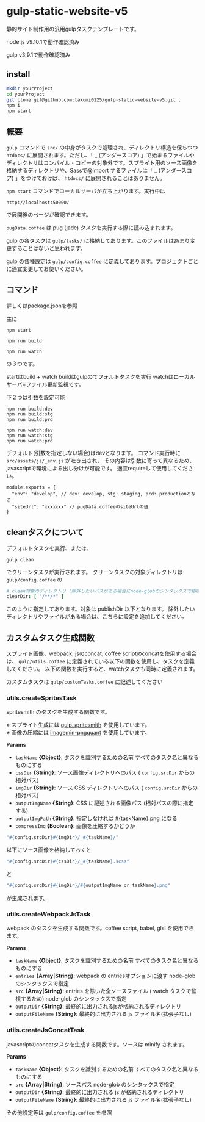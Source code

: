 gulp-static-website-v5
===============================

静的サイト制作用の汎用gulpタスクテンプレートです。

node.js v9.10.1で動作確認済み

gulp v3.9.1で動作確認済み

## install
```bash
mkdir yourProject
cd yourProject
git clone git@github.com:takumi0125/gulp-static-website-v5.git .
npm i
npm start
```


## 概要

`gulp` コマンドで `src/` の中身がタスクで処理され、ディレクトリ構造を保ちつつ `htdocs/` に展開されます。ただし、「 \_ (アンダースコア) 」で始まるファイルやディレクトリはコンパイル・コピーの対象外です。スプライト用のソース画像を格納するディレクトリや、Sassで@import するファイルは「 \_ (アンダースコア) 」をつけておけば、 `htdocs/` に展開されることはありません。

`npm start` コマンドでローカルサーバが立ち上がります。実行中は
```
http://localhost:50000/
```
で展開後のページが確認できます。

`pugData.coffee` は pug (jade) タスクを実行する際に読み込まれます。


gulp の各タスクは `gulp/tasks/` に格納してあります。このファイルはあまり変更することはないと思われます。

gulp の各種設定は `gulp/config.coffee` に定義してあります。プロジェクトごとに適宜変更してお使いください。


## コマンド

詳しくはpackage.jsonを参照

主に
```
npm start
```

```
npm run build
```

```
npm run watch
```

の３つです。

startはbuild + watch
buildはgulpのてフォルトタスクを実行
watchはローカルサーバ+ファイル更新監視です。

下２つは引数を設定可能
```
npm run build:dev
npm run build:stg
npm run build:prd
```

```
npm run watch:dev
npm run watch:stg
npm run watch:prd
```


デフォルト(引数を指定しない場合)はdevとなります。
コマンド実行時に `src/assets/js/_env.js` が吐き出され、
その内容は引数に寄って異なるため、javascriptで環境による出し分けが可能です。
適宜requireして使用してください。

```
module.exports = {
  "env": "develop", // dev: develop, stg: staging, prd: productionとなる
  "siteUrl": "xxxxxxx" // pugData.coffeeのsiteUrlの値
}
```



## cleanタスクについて
デフォルトタスクを実行、または、

```
gulp clean
```

でクリーンタスクが実行されます。
クリーンタスクの対象ディレクトリは `gulp/config.coffee` の

```coffeescript
# clean対象のディレクトリ (除外したいパスがある場合にnode-globのシンタックスで指定)
clearDir: [ "/**/*" ]
```

このように指定してあります。対象は publishDir 以下となります。
除外したいディレクトリやファイルがある場合は、こちらに設定を追加してください。


## カスタムタスク生成関数

スプライト画像、webpack, jsのconcat, coffee scriptのconcatを使用する場合は、
`gulp/utils.coffee` に定義されている以下の関数を使用し、タスクを定義してください。
以下の関数を実行すると、watchタスクも同時に定義されます。

カスタムタスクは `gulp/customTasks.coffee` に記述してください


### utils.createSpritesTask

spritesmith のタスクを生成する関数です。

※ スプライト生成には <a href="https://github.com/twolfson/gulp.spritesmith" target="_blank"> gulp.spritesmith</a> を使用しています。<br>
※ 画像の圧縮には <a href="https://github.com/imagemin/imagemin-pngquant" target="_blank">imagemin-pngquant</a> を使用しています。

**Params**

 - `taskName` **{Object}**: タスクを識別するための名前 すべてのタスク名と異なるものにする
 - `cssDir` **{String}**: ソース画像ディレクトリへのパス ( `config.srcDir` からの相対パス)
 - `imgDir` **{String}**: ソース CSS ディレクトリへのパス ( `config.srcDir` からの相対パス)
 - `outputImgName` **{String}**: CSS に記述される画像パス (相対パスの際に指定する)
 - `outputImgPath` **{String}**: 指定しなければ #{taskName}.png になる
 - `compressImg` **{Boolean}**: 画像を圧縮するかどうか

```coffeescript
"#{config.srcDir}#{imgDir}/_#{taskName}/"
```
以下にソース画像を格納しておくと
```coffeescript
"#{config.srcDir}#{cssDir}/_#{taskName}.scss"
```
と
```coffeescript
"#{config.srcDir}#{imgDir}/#{outputImgName or taskName}.png"
```
が生成されます。



### utils.createWebpackJsTask
webpack のタスクを生成する関数です。coffee script, babel, glsl を使用できます。

**Params**

 - `taskName` **{Object}**: タスクを識別するための名前 すべてのタスク名と異なるものにする
 - `entries` **{Array|String}**: webpack の entriesオプションに渡す node-glob のシンタックスで指定
 - `src` **{Array|String}**: entries を除いた全ソースファイル ( watch タスクで監視するため) node-glob のシンタックスで指定
 - `outputDir` **{String}**: 最終的に出力されるjsが格納されるディレクトリ
 - `outputFileName` **{String}**: 最終的に出力される js ファイル名(拡張子なし)


### utils.createJsConcatTask

javascriptのconcatタスクを生成する関数です。ソースは minify されます。

**Params**

 - `taskName` **{Object}**: タスクを識別するための名前 すべてのタスク名と異なるものにする
 - `src` **{Array|String}**: ソースパス node-glob のシンタックスで指定
 - `outputDir` **{String}**: 最終的に出力される js が格納されるディレクトリ
 - `outputFileName` **{String}**: 最終的に出力される js ファイル名(拡張子なし)


その他設定等は `gulp/config.coffee` を参照

